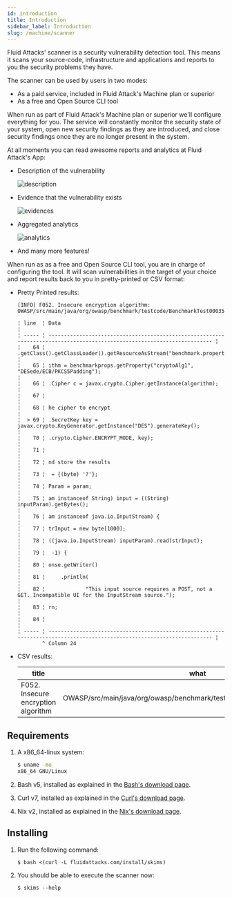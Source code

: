 ```yaml
---
id: introduction
title: Introduction
sidebar_label: Introduction
slug: /machine/scanner
---
```


Fluid Attacks' scanner is a security vulnerability detection tool.
This means it scans your source-code, infrastructure and applications and reports
to you the security problems they have.

The scanner can be used by users in two modes:
- As a paid service,
  included in Fluid Attack's Machine plan or superior
- As a free and Open Source CLI tool

When run as part of Fluid Attack's Machine plan or superior
we'll configure everything for you.
The service will constantly monitor the security state of your system,
open new security findings as they are introduced,
and close security findings once they are no longer present in the system.

At all moments you can read awesome reports and analytics at Fluid Attack's App:

- Description of the vulnerability

  ![description](/img/machine/scanner/introduction/description.png)

- Evidence that the vulnerability exists

  ![evidences](/img/machine/scanner/introduction/evidences.png)

- Aggregated analytics

  ![analytics](/img/machine/scanner/introduction/analytics.png)

- And many more features!

When run as as a free and Open Source CLI tool,
you are in charge of configuring the tool.
It will scan vulnerabilities in the target of your choice
and report results back to you in pretty-printed or CSV format:

- Pretty Printed results:

  ```
  [INFO] F052. Insecure encryption algorithm: OWASP/src/main/java/org/owasp/benchmark/testcode/BenchmarkTest00035.java

  ¦ line  ¦ Data                                                                                                                     ¦
  ¦ ----- ¦ ------------------------------------------------------------------------------------------------------------------------ ¦
  ¦    64 ¦ .getClass().getClassLoader().getResourceAsStream("benchmark.properties"));                                               ¦
  ¦    65 ¦ ithm = benchmarkprops.getProperty("cryptoAlg1", "DESede/ECB/PKCS5Padding");                                              ¦
  ¦    66 ¦ .Cipher c = javax.crypto.Cipher.getInstance(algorithm);                                                                  ¦
  ¦    67 ¦                                                                                                                          ¦
  ¦    68 ¦ he cipher to encrypt                                                                                                     ¦
  ¦  > 69 ¦ .SecretKey key = javax.crypto.KeyGenerator.getInstance("DES").generateKey();                                             ¦
  ¦    70 ¦ .crypto.Cipher.ENCRYPT_MODE, key);                                                                                       ¦
  ¦    71 ¦                                                                                                                          ¦
  ¦    72 ¦ nd store the results                                                                                                     ¦
  ¦    73 ¦  = {(byte) '?'};                                                                                                         ¦
  ¦    74 ¦ Param = param;                                                                                                           ¦
  ¦    75 ¦ am instanceof String) input = ((String) inputParam).getBytes();                                                          ¦
  ¦    76 ¦ am instanceof java.io.InputStream) {                                                                                     ¦
  ¦    77 ¦ trInput = new byte[1000];                                                                                                ¦
  ¦    78 ¦ ((java.io.InputStream) inputParam).read(strInput);                                                                       ¦
  ¦    79 ¦  -1) {                                                                                                                   ¦
  ¦    80 ¦ onse.getWriter()                                                                                                         ¦
  ¦    81 ¦     .println(                                                                                                            ¦
  ¦    82 ¦             "This input source requires a POST, not a GET. Incompatible UI for the InputStream source.");                ¦
  ¦    83 ¦ rn;                                                                                                                      ¦
  ¦    84 ¦                                                                                                                          ¦
  ¦ ----- ¦ ------------------------------------------------------------------------------------------------------------------------ ¦
          ^ Column 24
  ```

- CSV results:

  | title | what | where | cwe |
  |-------|------|-------|-----|
  | F052. Insecure encryption algorithm | OWASP/src/main/java/org/owasp/benchmark/testcode/BenchmarkTest00035.java | 69 | 310 + 327 |

## Requirements

1.  A x86_64-linux system:

    ```bash
    $ uname -mo
    x86_64 GNU/Linux
    ```

1.  Bash v5, installed as explained in the
    [Bash's download page](https://www.gnu.org/software/bash/#download).

1.  Curl v7, installed as explained in the
    [Curl's download page](https://curl.se/download.html).

1.  Nix v2, installed as explained in the
    [Nix's download page](https://nixos.org/download).

## Installing

1.  Run the following command:

    `$ bash <(curl -L fluidattacks.com/install/skims)`

1.  You should be able to execute the scanner now:

    `$ skims --help`
